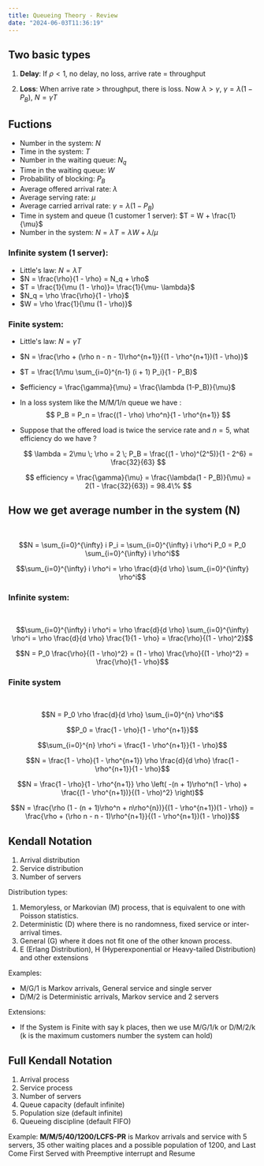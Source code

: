 ```yaml
---
title: Queueing Theory - Review
date: "2024-06-03T11:36:19"
---
```

## Two basic types
1. **Delay**: If $\rho < 1$, no delay, no loss, arrive rate = throughput

2. **Loss**: When arrive rate > throughput, there is loss. Now $\lambda > \gamma$, $\gamma = \lambda (1-P_B)$, $N = \gamma T$

## Fuctions
- Number in the system: $N$
- Time in the system: $T$
- Number in the waiting queue: $N_q$
- Time in the waiting queue: $W$
- Probability of blocking: $P_B$
- Average offered arrival rate: $\lambda$
- Average serving rate: $\mu$
- Average carried arrival rate: $\gamma = \lambda (1- P_B)$ 
- Time in system and queue (1 customer 1 server): $T = W + \frac{1}{\mu}$
- Number in the system: $N = \lambda T = \lambda W + \lambda / \mu$


### Infinite system (1 server):
- Little's law: $N = \lambda T$
- $N = \frac{\rho}{1 - \rho} = N_q + \rho$
- $T = \frac{1}{\mu (1 - \rho)}= \frac{1}{\mu- \lambda}$
- $N_q = \rho \frac{\rho}{1 - \rho}$
- $W = \rho \frac{1}{\mu (1 - \rho)}$

### Finite system:
- Little's law: $N = \gamma T$
- $N = \frac{\rho + (\rho n - n - 1)\rho^{n+1}}{(1 - \rho^{n+1})(1 - \rho)}$
- $T = \frac{1/\mu \sum_{i=0}^{n-1} (i + 1) P_i}{1 - P_B}$
- $efficiency = \frac{\gamma}{\mu} = \frac{\lambda (1-P_B)}{\mu}$

- In a loss system like the M/M/1/n queue we have :
  $$ P_B = P_n = \frac{(1 - \rho) \rho^n}{1 - \rho^{n+1}} $$

- Suppose that the offered load is twice the service rate and $n = 5$, what efficiency do we have ?

  $$ \lambda = 2\mu \; \rho = 2 \; P_B = \frac{(1 - \rho)^(2^5)}{1 - 2^6} = \frac{32}{63} $$

  $$ efficiency = \frac{\gamma}{\mu} = \frac{\lambda(1 - P_B)}{\mu} = 2(1 - \frac{32}{63}) = 98.4\% $$

## How we get average number in the system (N)
<br>

$$N = \sum_{i=0}^{\infty} i P_i = \sum_{i=0}^{\infty} i \rho^i P_0 = P_0 \sum_{i=0}^{\infty} i \rho^i$$

$$\sum_{i=0}^{\infty} i \rho^i = \rho \frac{d}{d \rho} \sum_{i=0}^{\infty} \rho^i$$


### Infinite system:
<br>

$$\sum_{i=0}^{\infty} i \rho^i = \rho \frac{d}{d \rho} \sum_{i=0}^{\infty} \rho^i = \rho \frac{d}{d \rho} \frac{1}{1 - \rho} = \frac{\rho}{(1 - \rho)^2}$$

$$N = P_0 \frac{\rho}{(1 - \rho)^2} = (1 - \rho) \frac{\rho}{(1 - \rho)^2} = \frac{\rho}{1 - \rho}$$


### Finite system
<br>

$$N = P_0 \rho \frac{d}{d \rho} \sum_{i=0}^{n} \rho^i$$

$$P_0 = \frac{1 - \rho}{1 - \rho^{n+1}}$$

$$\sum_{i=0}^{n} \rho^i = \frac{1 - \rho^{n+1}}{1 - \rho}$$

$$N = \frac{1 - \rho}{1 - \rho^{n+1}} \rho \frac{d}{d \rho} \frac{1 - \rho^{n+1}}{1 - \rho}$$

$$N = \frac{1 - \rho}{1 - \rho^{n+1}} \rho \left( -(n + 1)\rho^n(1 - \rho) + \frac{(1 - \rho^{n+1})}{(1 - \rho)^2} \right)$$

$$N = \frac{\rho (1 - (n + 1)\rho^n + n\rho^{n})}{(1 - \rho^{n+1})(1 - \rho)} = \frac{\rho + (\rho n - n - 1)\rho^{n+1}}{(1 - \rho^{n+1})(1 - \rho)}$$

## Kendall Notation
1. Arrival distribution
2. Service distribution
3. Number of servers

Distribution types:
1. Memoryless, or Markovian (M) process, that is equivalent to one with Poisson statistics.
2. Deterministic (D) where there is no randomness, fixed service or inter-arrival times.
3. General (G) where it does not fit one of the other known process.
4. E (Erlang Distribution), H (Hyperexponential or Heavy-tailed Distribution) and other extensions

Examples:
- M/G/1 is Markov arrivals, General service and single server
- D/M/2 is Deterministic arrivals, Markov service and 2 servers

Extensions:
- If the System is Finite with say k places, then we use M/G/1/k or D/M/2/k (k is the maximum customers number the system can hold)

## Full Kendall Notation
1. Arrival process
2. Service process
3. Number of servers
4. Queue capacity (default infinite) 
5. Population size (default infinite) 
6. Queueing discipline (default FIFO)

Example:
**M/M/5/40/1200/LCFS-PR** is Markov arrivals and service with 5 servers, 35 other waiting places and a possible population of 1200, and Last Come First Served with Preemptive interrupt and Resume
